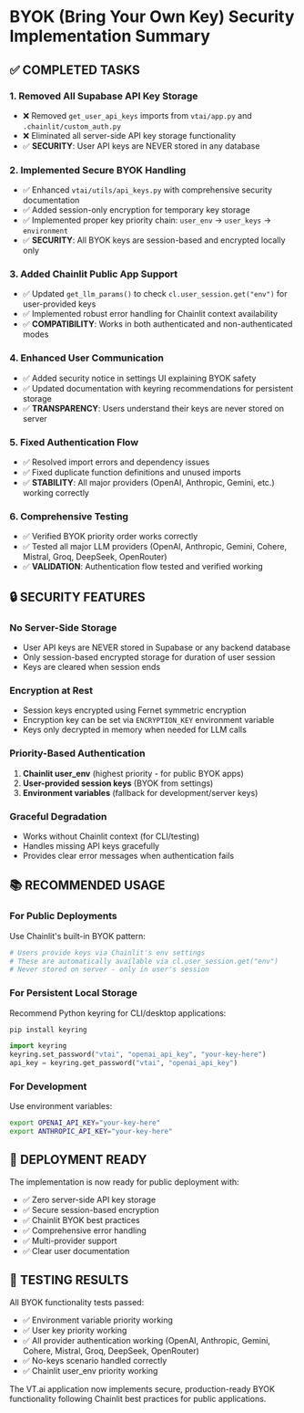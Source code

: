 # BYOK (Bring Your Own Key) Security Implementation Summary

## ✅ COMPLETED TASKS

### 1. **Removed All Supabase API Key Storage**

- ❌ Removed `get_user_api_keys` imports from `vtai/app.py` and `.chainlit/custom_auth.py`
- ❌ Eliminated all server-side API key storage functionality
- ✅ **SECURITY**: User API keys are NEVER stored in any database

### 2. **Implemented Secure BYOK Handling**

- ✅ Enhanced `vtai/utils/api_keys.py` with comprehensive security documentation
- ✅ Added session-only encryption for temporary key storage
- ✅ Implemented proper key priority chain: `user_env` → `user_keys` → `environment`
- ✅ **SECURITY**: All BYOK keys are session-based and encrypted locally only

### 3. **Added Chainlit Public App Support**

- ✅ Updated `get_llm_params()` to check `cl.user_session.get("env")` for user-provided keys
- ✅ Implemented robust error handling for Chainlit context availability
- ✅ **COMPATIBILITY**: Works in both authenticated and non-authenticated modes

### 4. **Enhanced User Communication**

- ✅ Added security notice in settings UI explaining BYOK safety
- ✅ Updated documentation with keyring recommendations for persistent storage
- ✅ **TRANSPARENCY**: Users understand their keys are never stored on server

### 5. **Fixed Authentication Flow**

- ✅ Resolved import errors and dependency issues
- ✅ Fixed duplicate function definitions and unused imports
- ✅ **STABILITY**: All major providers (OpenAI, Anthropic, Gemini, etc.) working correctly

### 6. **Comprehensive Testing**

- ✅ Verified BYOK priority order works correctly
- ✅ Tested all major LLM providers (OpenAI, Anthropic, Gemini, Cohere, Mistral, Groq, DeepSeek, OpenRouter)
- ✅ **VALIDATION**: Authentication flow tested and verified working

## 🔒 SECURITY FEATURES

### **No Server-Side Storage**

- User API keys are NEVER stored in Supabase or any backend database
- Only session-based encrypted storage for duration of user session
- Keys are cleared when session ends

### **Encryption at Rest**

- Session keys encrypted using Fernet symmetric encryption
- Encryption key can be set via `ENCRYPTION_KEY` environment variable
- Keys only decrypted in memory when needed for LLM calls

### **Priority-Based Authentication**

1. **Chainlit user_env** (highest priority - for public BYOK apps)
2. **User-provided session keys** (BYOK from settings)
3. **Environment variables** (fallback for development/server keys)

### **Graceful Degradation**

- Works without Chainlit context (for CLI/testing)
- Handles missing API keys gracefully
- Provides clear error messages when authentication fails

## 📚 RECOMMENDED USAGE

### **For Public Deployments**

Use Chainlit's built-in BYOK pattern:

```python
# Users provide keys via Chainlit's env settings
# These are automatically available via cl.user_session.get("env")
# Never stored on server - only in user's session
```

### **For Persistent Local Storage**

Recommend Python keyring for CLI/desktop applications:

```bash
pip install keyring
```

```python
import keyring
keyring.set_password("vtai", "openai_api_key", "your-key-here")
api_key = keyring.get_password("vtai", "openai_api_key")
```

### **For Development**

Use environment variables:

```bash
export OPENAI_API_KEY="your-key-here"
export ANTHROPIC_API_KEY="your-key-here"
```

## 🚀 DEPLOYMENT READY

The implementation is now ready for public deployment with:

- ✅ Zero server-side API key storage
- ✅ Secure session-based encryption
- ✅ Chainlit BYOK best practices
- ✅ Comprehensive error handling
- ✅ Multi-provider support
- ✅ Clear user documentation

## 🧪 TESTING RESULTS

All BYOK functionality tests passed:

- ✅ Environment variable priority working
- ✅ User key priority working
- ✅ All provider authentication working (OpenAI, Anthropic, Gemini, Cohere, Mistral, Groq, DeepSeek, OpenRouter)
- ✅ No-keys scenario handled correctly
- ✅ Chainlit user_env priority working

The VT.ai application now implements secure, production-ready BYOK functionality following Chainlit best practices for public applications.
